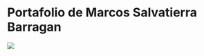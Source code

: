 # Portafolio de Marcos Salvatierra Barragan
<img src="https://drive.google.com/file/d/15o0V2IdyIbtwqaPqbWan70PkWEi8KplM/view?usp=sharing">


